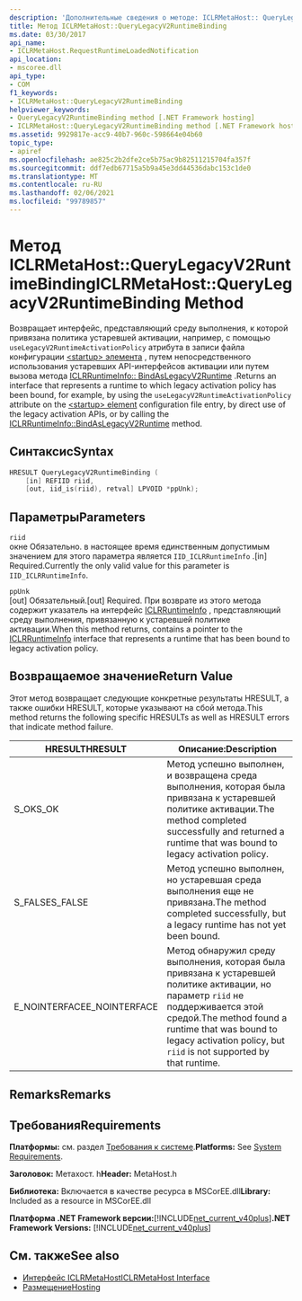 ```yaml
---
description: 'Дополнительные сведения о методе: ICLRMetaHost:: QueryLegacyV2RuntimeBinding'
title: Метод ICLRMetaHost::QueryLegacyV2RuntimeBinding
ms.date: 03/30/2017
api_name:
- ICLRMetaHost.RequestRuntimeLoadedNotification
api_location:
- mscoree.dll
api_type:
- COM
f1_keywords:
- ICLRMetaHost::QueryLegacyV2RuntimeBinding
helpviewer_keywords:
- QueryLegacyV2RuntimeBinding method [.NET Framework hosting]
- ICLRMetaHost::QueryLegacyV2RuntimeBinding method [.NET Framework hosting]
ms.assetid: 9929817e-acc9-40b7-960c-598664e04b60
topic_type:
- apiref
ms.openlocfilehash: ae825c2b2dfe2ce5b75ac9b82511215704fa357f
ms.sourcegitcommit: ddf7edb67715a5b9a45e3dd44536dabc153c1de0
ms.translationtype: MT
ms.contentlocale: ru-RU
ms.lasthandoff: 02/06/2021
ms.locfileid: "99789857"
---
```

# <a name="iclrmetahostquerylegacyv2runtimebinding-method"></a><span data-ttu-id="b49ea-103">Метод ICLRMetaHost::QueryLegacyV2RuntimeBinding</span><span class="sxs-lookup"><span data-stu-id="b49ea-103">ICLRMetaHost::QueryLegacyV2RuntimeBinding Method</span></span>

<span data-ttu-id="b49ea-104">Возвращает интерфейс, представляющий среду выполнения, к которой привязана политика устаревшей активации, например, с помощью `useLegacyV2RuntimeActivationPolicy` атрибута в записи файла конфигурации [ \<startup> элемента](../../configure-apps/file-schema/startup/startup-element.md) , путем непосредственного использования устаревших API-интерфейсов активации или путем вызова метода [ICLRRuntimeInfo:: BindAsLegacyV2Runtime](iclrruntimeinfo-bindaslegacyv2runtime-method.md) .</span><span class="sxs-lookup"><span data-stu-id="b49ea-104">Returns an interface that represents a runtime to which legacy activation policy has been bound, for example, by using the `useLegacyV2RuntimeActivationPolicy` attribute on the [\<startup> element](../../configure-apps/file-schema/startup/startup-element.md) configuration file entry, by direct use of the legacy activation APIs, or by calling the [ICLRRuntimeInfo::BindAsLegacyV2Runtime](iclrruntimeinfo-bindaslegacyv2runtime-method.md) method.</span></span>  
  
## <a name="syntax"></a><span data-ttu-id="b49ea-105">Синтаксис</span><span class="sxs-lookup"><span data-stu-id="b49ea-105">Syntax</span></span>  
  
```cpp  
HRESULT QueryLegacyV2RuntimeBinding (  
    [in] REFIID riid,  
    [out, iid_is(riid), retval] LPVOID *ppUnk);  
```  
  
## <a name="parameters"></a><span data-ttu-id="b49ea-106">Параметры</span><span class="sxs-lookup"><span data-stu-id="b49ea-106">Parameters</span></span>  

 `riid`  
 <span data-ttu-id="b49ea-107">окне Обязательно. в настоящее время единственным допустимым значением для этого параметра является `IID_ICLRRuntimeInfo` .</span><span class="sxs-lookup"><span data-stu-id="b49ea-107">[in] Required.Currently the only valid value for this parameter is `IID_ICLRRuntimeInfo`.</span></span>  
  
 `ppUnk`  
 <span data-ttu-id="b49ea-108">[out] Обязательный.</span><span class="sxs-lookup"><span data-stu-id="b49ea-108">[out] Required.</span></span> <span data-ttu-id="b49ea-109">При возврате из этого метода содержит указатель на интерфейс [ICLRRuntimeInfo](iclrruntimeinfo-interface.md) , представляющий среду выполнения, привязанную к устаревшей политике активации.</span><span class="sxs-lookup"><span data-stu-id="b49ea-109">When this method returns, contains a pointer to the [ICLRRuntimeInfo](iclrruntimeinfo-interface.md) interface that represents a runtime that has been bound to legacy activation policy.</span></span>  
  
## <a name="return-value"></a><span data-ttu-id="b49ea-110">Возвращаемое значение</span><span class="sxs-lookup"><span data-stu-id="b49ea-110">Return Value</span></span>  

 <span data-ttu-id="b49ea-111">Этот метод возвращает следующие конкретные результаты HRESULT, а также ошибки HRESULT, которые указывают на сбой метода.</span><span class="sxs-lookup"><span data-stu-id="b49ea-111">This method returns the following specific HRESULTs as well as HRESULT errors that indicate method failure.</span></span>  
  
|<span data-ttu-id="b49ea-112">HRESULT</span><span class="sxs-lookup"><span data-stu-id="b49ea-112">HRESULT</span></span>|<span data-ttu-id="b49ea-113">Описание:</span><span class="sxs-lookup"><span data-stu-id="b49ea-113">Description</span></span>|  
|-------------|-----------------|  
|<span data-ttu-id="b49ea-114">S_OK</span><span class="sxs-lookup"><span data-stu-id="b49ea-114">S_OK</span></span>|<span data-ttu-id="b49ea-115">Метод успешно выполнен, и возвращена среда выполнения, которая была привязана к устаревшей политике активации.</span><span class="sxs-lookup"><span data-stu-id="b49ea-115">The method completed successfully and returned a runtime that was bound to legacy activation policy.</span></span>|  
|<span data-ttu-id="b49ea-116">S_FALSE</span><span class="sxs-lookup"><span data-stu-id="b49ea-116">S_FALSE</span></span>|<span data-ttu-id="b49ea-117">Метод успешно выполнен, но устаревшая среда выполнения еще не привязана.</span><span class="sxs-lookup"><span data-stu-id="b49ea-117">The method completed successfully, but a legacy runtime has not yet been bound.</span></span>|  
|<span data-ttu-id="b49ea-118">E_NOINTERFACE</span><span class="sxs-lookup"><span data-stu-id="b49ea-118">E_NOINTERFACE</span></span>|<span data-ttu-id="b49ea-119">Метод обнаружил среду выполнения, которая была привязана к устаревшей политике активации, но параметр `riid` не поддерживается этой средой.</span><span class="sxs-lookup"><span data-stu-id="b49ea-119">The method found a runtime that was bound to legacy activation policy, but `riid` is not supported by that runtime.</span></span>|  
  
## <a name="remarks"></a><span data-ttu-id="b49ea-120">Remarks</span><span class="sxs-lookup"><span data-stu-id="b49ea-120">Remarks</span></span>  
  
## <a name="requirements"></a><span data-ttu-id="b49ea-121">Требования</span><span class="sxs-lookup"><span data-stu-id="b49ea-121">Requirements</span></span>  

 <span data-ttu-id="b49ea-122">**Платформы:** см. раздел [Требования к системе](../../get-started/system-requirements.md).</span><span class="sxs-lookup"><span data-stu-id="b49ea-122">**Platforms:** See [System Requirements](../../get-started/system-requirements.md).</span></span>  
  
 <span data-ttu-id="b49ea-123">**Заголовок:** Метахост. h</span><span class="sxs-lookup"><span data-stu-id="b49ea-123">**Header:** MetaHost.h</span></span>  
  
 <span data-ttu-id="b49ea-124">**Библиотека:** Включается в качестве ресурса в MSCorEE.dll</span><span class="sxs-lookup"><span data-stu-id="b49ea-124">**Library:** Included as a resource in MSCorEE.dll</span></span>  
  
 <span data-ttu-id="b49ea-125">**Платформа .NET Framework версии:**[!INCLUDE[net_current_v40plus](../../../../includes/net-current-v40plus-md.md)]</span><span class="sxs-lookup"><span data-stu-id="b49ea-125">**.NET Framework Versions:** [!INCLUDE[net_current_v40plus](../../../../includes/net-current-v40plus-md.md)]</span></span>  
  
## <a name="see-also"></a><span data-ttu-id="b49ea-126">См. также</span><span class="sxs-lookup"><span data-stu-id="b49ea-126">See also</span></span>

- [<span data-ttu-id="b49ea-127">Интерфейс ICLRMetaHost</span><span class="sxs-lookup"><span data-stu-id="b49ea-127">ICLRMetaHost Interface</span></span>](iclrmetahost-interface.md)
- [<span data-ttu-id="b49ea-128">Размещение</span><span class="sxs-lookup"><span data-stu-id="b49ea-128">Hosting</span></span>](index.md)
